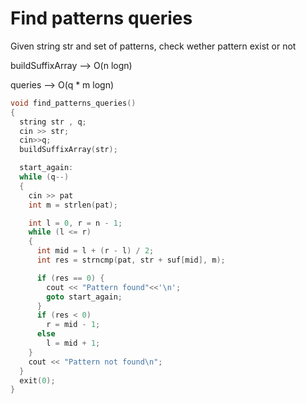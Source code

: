 # Find patterns queries

Given string str and set of patterns, check wether pattern exist or not

buildSuffixArray --> O(n logn)

queries -->  O(q * m logn)

```cpp
void find_patterns_queries() 
{
  string str , q;
  cin >> str;
  cin>>q;
  buildSuffixArray(str);

  start_again:
  while (q--) 
  {  
    cin >> pat
    int m = strlen(pat); 

    int l = 0, r = n - 1;
    while (l <= r) 
    {
      int mid = l + (r - l) / 2;
      int res = strncmp(pat, str + suf[mid], m);

      if (res == 0) {
        cout << "Pattern found"<<'\n';
        goto start_again;
      }
      if (res < 0)
        r = mid - 1;
      else
        l = mid + 1;
    }
    cout << "Pattern not found\n";
  }
  exit(0);
}
```
